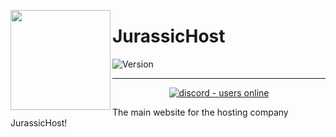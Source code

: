 <img src="https://jurassic.host/images/trex.png" align="left" height="160px"><h1>JurassicHost</h1>
  
![Version][version]
<br>

---

<p align="center">
  <a href="https://discord.gg/wCbKBZF9cV">
    <img src="https://img.shields.io/discord/810571477316403233?style=for-the-badge" alt="discord - users online" />
  </a>
</p>

The main website for the hosting company JurassicHost!


[version]: https://img.shields.io/github/manifest-json/v/JurassicHost/Jurassic.Host?color=5F4DEF&style=flat-square
